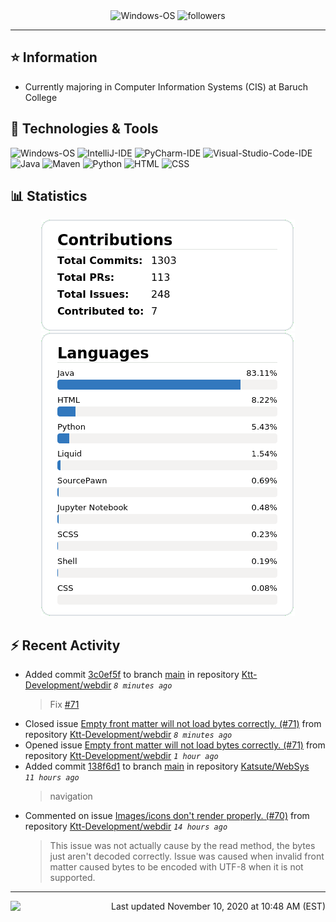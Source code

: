<div align="center">
    <img 
        src="https://img.shields.io/badge/OS-Windows-informational?style=for-the-badge&color=3278be"
        alt="Windows-OS">
    <img 
        src="https://img.shields.io/github/followers/katsute?color=3278be&style=for-the-badge"
        alt="followers">
</div>

<hr>

## ⭐ Information

 - Currently majoring in Computer Information Systems (CIS) at Baruch College

## 🔧 Technologies & Tools

<img 
    src="https://img.shields.io/badge/OS-Windows-informational?style=flat-square&color=3278be"
    alt="Windows-OS">
<img 
    src="https://img.shields.io/badge/Editor-IntelliJ_IDEA-informational?style=flat-square&logo=intellij-idea&logoColor=white&color=3278be"
    alt="IntelliJ-IDE">
<img 
    src="https://img.shields.io/badge/Editor-PyCharm-informational?style=flat-square&logo=pycharm&logoColor=white&color=3278be"
    alt="PyCharm-IDE">
<img 
    src="https://img.shields.io/badge/Editor-Visual_Studio_Code-informational?style=flat-square&logo=Visual-Studio-Code&logoColor=white&color=3278be"
    alt="Visual-Studio-Code-IDE">
<img 
    src="https://img.shields.io/badge/Code-Java-informational?style=flat-square&logo=java&logoColor=white&color=3278be"
    alt="Java">
<img 
    src="https://img.shields.io/badge/Tools-Maven-informational?style=flat-square&logo=apache-maven&logoColor=white&color=3278be"
    alt="Maven">
<img 
    src="https://img.shields.io/badge/Code-Python-informational?style=flat-square&logo=python&logoColor=white&color=3278be"
    alt="Python">
<img 
    src="https://img.shields.io/badge/Code-HTML-informational?style=flat-square&logo=html5&logoColor=white&color=3278be"
    alt="HTML">
<img 
    src="https://img.shields.io/badge/Code-CSS-informational?style=flat-square&logo=css-wizardry&logoColor=white&color=3278be"
    alt="CSS">

## 📊 Statistics
<div align="center">
    <a href="https://github.com/Katsute/">
        <img src="https://github.com/Katsute/Katsute/blob/main/contributions.png">
    </a>
    <a href="https://github.com/Katsute/">
        <img src="https://github.com/Katsute/Katsute/blob/main/languages.png">
    </a>
</div>

## ⚡ Recent Activity

 - Added commit [3c0ef5f](https://github.com/Ktt-Development/webdir/commit/3c0ef5febd4136036ac0262ae56417b00f44950d) to branch [main](https://github.com/Ktt-Development/webdir/tree/main) in repository [Ktt-Development/webdir](https://github.com/Ktt-Development/webdir)  *`8 minutes ago`*
   > Fix [#71](https://github.com/Ktt-Development/webdir/issues/71)
 - Closed issue [Empty front matter will not load bytes correctly. (#71)](https://github.com/Ktt-Development/webdir/issues/71) from repository [Ktt-Development/webdir](https://github.com/Ktt-Development/webdir)  *`8 minutes ago`*
 - Opened issue [Empty front matter will not load bytes correctly. (#71)](https://github.com/Ktt-Development/webdir/issues/71) from repository [Ktt-Development/webdir](https://github.com/Ktt-Development/webdir)  *`1 hour ago`*
 - Added commit [138f6d1](https://github.com/Katsute/WebSys/commit/138f6d1d6808b5841b4bc9ac591167646ad7ea61) to branch [main](https://github.com/Katsute/WebSys/tree/main) in repository [Katsute/WebSys](https://github.com/Katsute/WebSys)  *`11 hours ago`*
   > navigation
 - Commented on issue [Images/icons don't render properly. (#70)](https://github.com/Ktt-Development/webdir/issues/70#issuecomment-724393713) from repository [Ktt-Development/webdir](https://github.com/Ktt-Development/webdir)  *`14 hours ago`*
   > This issue was not actually cause by the read method, the bytes just aren't decoded correctly. Issue was caused when invalid front matter caused bytes to be encoded with UTF-8 when it is not supported.

---
<img align="left" src="https://github.com/Katsute/Katsute/workflows/Update%20README.md/badge.svg"><p align="right">Last updated November 10, 2020 at 10:48 AM (EST)</p>
